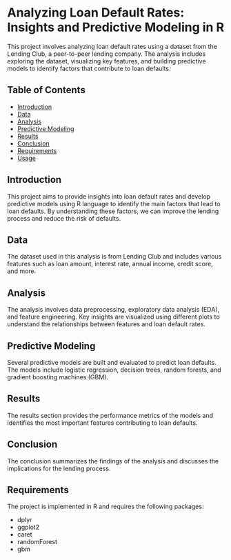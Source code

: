 # Analyzing Loan Default Rates: Insights and Predictive Modeling in R

This project involves analyzing loan default rates using a dataset from the Lending Club, a peer-to-peer lending company. The analysis includes exploring the dataset, visualizing key features, and building predictive models to identify factors that contribute to loan defaults.

## Table of Contents
- [Introduction](#introduction)
- [Data](#data)
- [Analysis](#analysis)
- [Predictive Modeling](#predictive-modeling)
- [Results](#results)
- [Conclusion](#conclusion)
- [Requirements](#requirements)
- [Usage](#usage)

## Introduction
This project aims to provide insights into loan default rates and develop predictive models using R language to identify the main factors that lead to loan defaults. By understanding these factors, we can improve the lending process and reduce the risk of defaults.

## Data
The dataset used in this analysis is from Lending Club and includes various features such as loan amount, interest rate, annual income, credit score, and more.

## Analysis
The analysis involves data preprocessing, exploratory data analysis (EDA), and feature engineering. Key insights are visualized using different plots to understand the relationships between features and loan default rates.

## Predictive Modeling
Several predictive models are built and evaluated to predict loan defaults. The models include logistic regression, decision trees, random forests, and gradient boosting machines (GBM).

## Results
The results section provides the performance metrics of the models and identifies the most important features contributing to loan defaults.

## Conclusion
The conclusion summarizes the findings of the analysis and discusses the implications for the lending process.

## Requirements
The project is implemented in R and requires the following packages:
- dplyr
- ggplot2
- caret
- randomForest
- gbm

